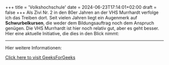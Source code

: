 +++
title = 'Volkshochschule'
date = 2024-06-23T17:14:01+02:00
draft = false
+++
Als Zivi Nr. 2 in den 80er Jahren an der VHS Murrhardt verfolge ich das Treiben dort. Seit vielen Jahren liegt ein Augenmerk auf **Schwurbelkursen**, die weder dem Bildungsauftrag noch dem Anspruch genügen.  Die VHS Murrhardt ist hier noch relativ gut, aber es geht besser. Hier eine aktuelle Initiative, die dies in den Blick nimmt: 

---
Hier weitere Informationen:

[Click here to visit GeeksForGeeks](https://www.geeksforgeeks.org/)
